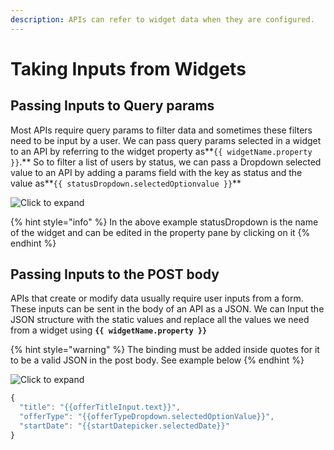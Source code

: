 ```yaml
---
description: APIs can refer to widget data when they are configured.
---
```


# Taking Inputs from Widgets

## Passing Inputs to Query params

Most APIs require query params to filter data and sometimes these filters need to be input by a user. We can pass query params selected in a widget to an API by referring to the widget property as**`{{ widgetName.property }}`.** So to filter a list of users by status, we can pass a Dropdown selected value to an API by adding a params field with the key as status and the value as**`{{ statusDropdown.selectedOptionvalue }}`**

![Click to expand](../../.gitbook/assets/query2.gif)

{% hint style="info" %}
In the above example statusDropdown is the name of the widget and can be edited in the property pane by clicking on it
{% endhint %}

## Passing Inputs to the POST body

APIs that create or modify data usually require user inputs from a form. These inputs can be sent in the body of an API as a JSON. We can Input the JSON structure with the static values and replace all the values we need from a widget using **`{{ widgetName.property }}`** 

{% hint style="warning" %}
The binding must be added inside quotes for it to be a valid JSON in the post body. See example below
{% endhint %}

![Click to expand](../../.gitbook/assets/post-body-mov.gif)

```javascript
{
  "title": "{{offerTitleInput.text}}",
  "offerType": "{{offerTypeDropdown.selectedOptionValue}}",
  "startDate": "{{startDatepicker.selectedDate}}"
}
```

